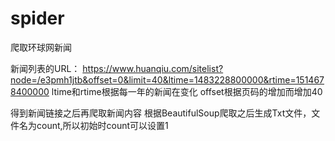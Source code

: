 # spider
爬取环球网新闻

新闻列表的URL： https://www.huanqiu.com/sitelist?node=/e3pmh1jtb&offset=0&limit=40&ltime=1483228800000&rtime=1514678400000
ltime和rtime根据每一年的新闻在变化  offset根据页码的增加而增加40

得到新闻链接之后再爬取新闻内容
根据BeautifulSoup爬取之后生成Txt文件，文件名为count,所以初始时count可以设置1
